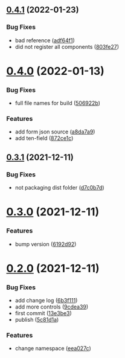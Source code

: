 ## [0.4.1](https://github.com/tensouth/ten-form/compare/v0.4.0...v0.4.1) (2022-01-23)


### Bug Fixes

* bad reference ([adf64f1](https://github.com/tensouth/ten-form/commit/adf64f15e247855beb98101dc323b11a5b2c7b0e))
* did not register all components ([803fe27](https://github.com/tensouth/ten-form/commit/803fe2746c41ab68786968c8c3a2e782515f8a82))



# [0.4.0](https://github.com/tensouth/ten-form/compare/v0.3.1...v0.4.0) (2022-01-13)


### Bug Fixes

* full file names for build ([506922b](https://github.com/tensouth/ten-form/commit/506922b8d36b86bf85aedfa90533dafee81598e5))


### Features

* add form json source ([a8da7a9](https://github.com/tensouth/ten-form/commit/a8da7a9b93a16c560171f2b18db708d7e724b648))
* add ten-field ([872ce1c](https://github.com/tensouth/ten-form/commit/872ce1c1a730800f7995d4d6bac3754d5d2fc739))



## [0.3.1](https://github.com/tensouth/ten-form/compare/v0.3.0...v0.3.1) (2021-12-11)


### Bug Fixes

* not packaging dist folder ([d7c0b7d](https://github.com/tensouth/ten-form/commit/d7c0b7daad8cebfb354b9a2246ac7e1eec06a822))



# [0.3.0](https://github.com/tensouth/ten-form/compare/v0.2.0...v0.3.0) (2021-12-11)


### Features

* bump version ([6192d92](https://github.com/tensouth/ten-form/commit/6192d922c1ff72dcbff81167e91c251fc426263f))



# [0.2.0](https://github.com/tensouth/ten-form/compare/13e3be3c8ea8700a90e980abb7381c4abad2907e...v0.2.0) (2021-12-11)


### Bug Fixes

* add change log ([6b3f111](https://github.com/tensouth/ten-form/commit/6b3f1112492ef65b4535513be9f4bad3da0fb27f))
* add more controls ([9cdea39](https://github.com/tensouth/ten-form/commit/9cdea39462bf66f90d8cdaffb90518c60afc2a66))
* first commit ([13e3be3](https://github.com/tensouth/ten-form/commit/13e3be3c8ea8700a90e980abb7381c4abad2907e))
* publish ([5c81d1a](https://github.com/tensouth/ten-form/commit/5c81d1adf09de3b8367633c7a6070f3b931212fe))


### Features

* change namespace ([eea027c](https://github.com/tensouth/ten-form/commit/eea027c78b09235a673cebe0e09e7854c7efd528))



